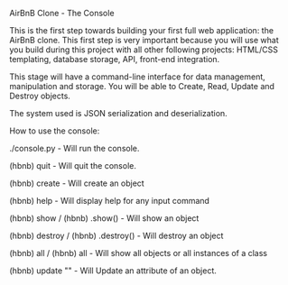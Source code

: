 AirBnB Clone - The Console

This is the first step towards building your first full web application: the AirBnB clone. This first step is very important because you will use what you build during this project with all other following projects: HTML/CSS templating, database storage, API, front-end integration.

This stage will have a command-line interface for data management, manipulation and storage. You will be able to Create, Read, Update and Destroy objects.

The system used is JSON serialization and deserialization.

How to use the console:

./console.py - Will run the console.

(hbnb) quit - Will quit the console.

(hbnb) create <class> - Will create an object

(hbnb) help <command> - Will display help for any input command

(hbnb) show <class> <id> / (hbnb) <class>.show(<id>) - Will show an object

(hbnb) destroy <class> <id> / (hbnb) <class>.destroy(<id>) - Will destroy an object

(hbnb) all / (hbnb) all <class> - Will show all objects or all instances of a class

(hbnb) update <class> <id> <attribute name> "<attribute value>" - Will Update an attribute of an object.
